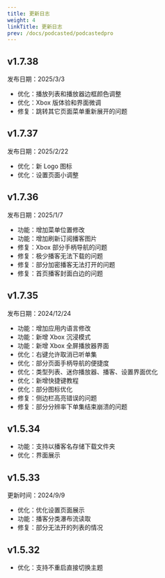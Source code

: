 ```yaml
---
title: 更新日志
weight: 4
linkTitle: 更新日志
prev: /docs/podcasted/podcastedpro
---
```


## v1.7.38

发布日期：2025/3/3

- 优化：播放列表和播放器边框颜色调整
- 优化：Xbox 版体验和界面微调
- 修复：跳转其它页面菜单重新展开的问题

## v1.7.37

发布日期：2025/2/22

- 优化：新 Logo 图标
- 优化：设置页面小调整

## v1.7.36

发布日期：2025/1/7

- 功能：增加菜单位置修改
- 功能：增加刷新订阅播客图片
- 修复：Xbox 部分手柄导航的问题
- 修复：极少播客无法下载的问题
- 修复：部分加密播客无法打开的问题
- 修复：首页播客封面白边的问题

## v1.7.35

发布日期：2024/12/24

- 功能：增加应用内语言修改
- 功能：新增 Xbox 沉浸模式
- 功能：新增 Xbox 全屏播放器界面
- 优化：右键允许取消已听单集
- 优化：部分页面手柄导航的便捷度
- 优化：类型列表、迷你播放器、播客、设置界面优化
- 优化：新增快捷键教程
- 优化：部分图标优化
- 修复：侧边栏高亮错误的问题
- 修复：部分分辨率下单集结束崩溃的问题

## v1.5.34

- 功能：支持以播客名存储下载文件夹
- 优化：界面展示

## v1.5.33

更新时间：2024/9/9

- 优化：优化设置页面展示
- 功能：播客分类瀑布流读取
- 修复：部分无法开的列表的情况

## v1.5.32

- 优化：支持不重启直接切换主题
